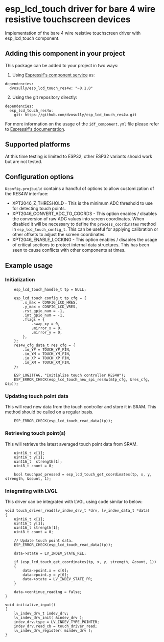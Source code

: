 # esp_lcd_touch driver for bare 4 wire resistive touchscreen devices

Implementation of the bare 4 wire resistive touchscreen driver with esp_lcd_touch component.

## Adding this component in your project

This package can be added to your project in two ways:

1. Using [Espressif's component service](https://components.espressif.com/) as:
```
dependencies:
  dvosully/esp_lcd_touch_res4w: "~0.1.0"
```

2. Using the git repository directly:

```
dependencies:
  esp_lcd_touch_res4w:
    git: https://github.com/dvosully/esp_lcd_touch_res4w.git
```

For more information on the usage of the `idf_component.yml` file please refer to [Espressif's documentation](https://docs.espressif.com/projects/esp-idf/en/latest/esp32/api-guides/tools/idf-component-manager.html).

## Supported platforms

At this time testing is limited to ESP32, other ESP32 variants should work but are not tested.

## Configuration options

`Kconfig.projbuild` contains a handful of options to allow customization of the RES4W interface:

* XPT2046_Z_THRESHOLD - This is the minimum ADC threshold to use for detecting touch points.
* XPT2046_CONVERT_ADC_TO_COORDS - This option enables / disables the conversion of raw ADC values into screen coordinates. When disabled it will be necessary to define the `process_coordinates` method in `esp_lcd_touch_config_t`. This can be useful for applying calibration or other offsets to adjust the screen coordinates.
* XPT2046_ENABLE_LOCKING - This option enables / disables the usage of critical sections to protect internal data structures. This has been seen to cause conflicts with other components at times.

## Example usage

### Initialization

```
    esp_lcd_touch_handle_t tp = NULL;

    esp_lcd_touch_config_t tp_cfg = {
        .x_max = CONFIG_LCD_HRES,
        .y_max = CONFIG_LCD_VRES,
        .rst_gpio_num = -1,
        .int_gpio_num = -1,
        .flags = {
            .swap_xy = 0,
            .mirror_x = 0,
            .mirror_y = 0,
        },
    };
    res4w_cfg_data_t res_cfg = {
        .io_YP = TOUCH_YP_PIN,
        .io_YM = TOUCH_YM_PIN,
        .io_XP = TOUCH_XP_PIN,
        .io_XM = TOUCH_XM_PIN,
    };

    ESP_LOGI(TAG, "Initialize touch controller RES4W");
    ESP_ERROR_CHECK(esp_lcd_touch_new_spi_res4w(&tp_cfg, &res_cfg, &tp));
```

### Updating touch point data

This will read new data from the touch controller and store it in SRAM. This method
should be called on a regular basis.

```
    ESP_ERROR_CHECK(esp_lcd_touch_read_data(tp));
```

### Retrieving touch point(s)

This will retrieve the latest averaged touch point data from SRAM.

```
    uint16_t x[1];
    uint16_t y[1];
    uint16_t  strength[1];
    uint8_t count = 0;

    bool touchpad_pressed = esp_lcd_touch_get_coordinates(tp, x, y, strength, &count, 1);
```

### Integrating with LVGL

This driver can be integrated with LVGL using code similar to below:

```
void touch_driver_read(lv_indev_drv_t *drv, lv_indev_data_t *data)
{
    uint16_t x[1];
    uint16_t y[1];
    uint16_t strength[1];
    uint8_t count = 0;

    // Update touch point data.
    ESP_ERROR_CHECK(esp_lcd_touch_read_data(tp));

    data->state = LV_INDEV_STATE_REL;

    if (esp_lcd_touch_get_coordinates(tp, x, y, strength, &count, 1))
    {
        data->point.x = x[0];
        data->point.y = y[0];
        data->state = LV_INDEV_STATE_PR;
    }

    data->continue_reading = false;
}

void initialize_input()
{
    lv_indev_drv_t indev_drv;
    lv_indev_drv_init( &indev_drv );
    indev_drv.type = LV_INDEV_TYPE_POINTER;
    indev_drv.read_cb = touch_driver_read;
    lv_indev_drv_register( &indev_drv );
}

```